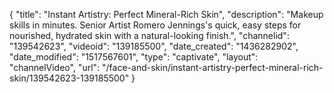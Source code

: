 {
    "title": "Instant Artistry: Perfect Mineral-Rich Skin",
    "description": "Makeup skills in minutes. Senior Artist Romero Jennings's quick, easy steps for nourished, hydrated skin with a natural-looking finish.",
    "channelid": "139542623",
    "videoid": "139185500",
    "date_created": "1436282902",
    "date_modified": "1517567601",
    "type": "captivate",
    "layout": "channelVideo",
    "url": "\/face-and-skin\/instant-artistry-perfect-mineral-rich-skin\/139542623-139185500"
}